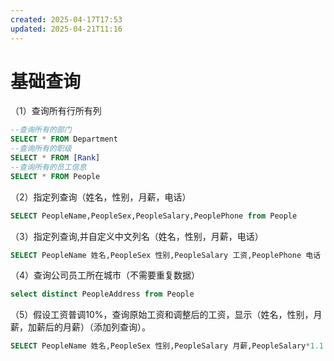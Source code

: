```yaml
---
created: 2025-04-17T17:53
updated: 2025-04-21T11:16
---
```

# 基础查询

（1）查询所有行所有列

```sql
--查询所有的部门
SELECT * FROM Department
--查询所有的职级
SELECT * FROM [Rank]
--查询所有的员工信息
SELECT * FROM People
```

（2）指定列查询（姓名，性别，月薪，电话）

```sql
SELECT PeopleName,PeopleSex,PeopleSalary,PeoplePhone from People
```

（3）指定列查询,并自定义中文列名（姓名，性别，月薪，电话）

```sql
SELECT PeopleName 姓名,PeopleSex 性别,PeopleSalary 工资,PeoplePhone 电话 from People
```

（4）查询公司员工所在城市（不需要重复数据）

```sql
select distinct PeopleAddress from People
```

（5）假设工资普调10%，查询原始工资和调整后的工资，显示（姓名，性别，月薪，加薪后的月薪）（添加列查询）。

```sql
SELECT PeopleName 姓名,PeopleSex 性别,PeopleSalary 月薪,PeopleSalary*1.1 加薪后月薪 from People
```

